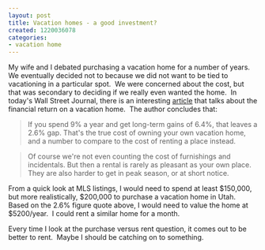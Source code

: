 ```yaml
---
layout: post
title: Vacation homes - a good investment?
created: 1220036078
categories:
- vacation home
---
```

<p>My wife and I debated purchasing a vacation home for a number of years.&nbsp; We eventually decided not to because we did not want to be tied to vacationing in a particular spot.&nbsp; We were concerned about the cost, but that was secondary to deciding if we really even wanted the home.&nbsp; In today's Wall Street Journal, there is an interesting <a href="http://online.wsj.com/article/SB122002210930483439.html">article</a> that talks about the financial return on a vacation home.&nbsp; The author concludes that:</p>
<blockquote>
<p class="times">If you spend 9% a year and get long-term gains of 6.4%, that leaves a 2.6% gap. That's the true cost of owning your own vacation home, and a number to compare to the cost of renting a place instead.</p>
</blockquote> <blockquote>
<p class="times">Of course we're not even counting the cost of furnishings and incidentals. But then a rental is rarely as pleasant as your own place. They are also harder to get in peak season, or at short notice.</p>
</blockquote>
<p class="times">From a quick look at MLS listings, I would need to spend at least $150,000, but more realistically, $200,000 to purchase a vacation home in Utah.&nbsp; Based on the 2.6% figure quote above, I would need to value the home at $5200/year.&nbsp; I could rent a similar home for a month.&nbsp;</p>
<p class="times">Every time I look at the purchase versus rent question, it comes out to be better to rent.&nbsp; Maybe I should be catching on to something.</p>
